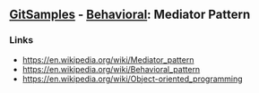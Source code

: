 ## [GitSamples](/../../tree/master) - [Behavioral](/../../tree/java-design-pattern/test/samples/behavioural): Mediator Pattern

### Links
* https://en.wikipedia.org/wiki/Mediator_pattern
* https://en.wikipedia.org/wiki/Behavioral_pattern
* https://en.wikipedia.org/wiki/Object-oriented_programming
